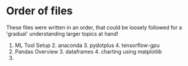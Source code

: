 # Order of files
These files were written in an order, that could be loosely followed for a 'gradual' understanding larger topics at hand!

1. ML Tool Setup
	2. anaconda
	3. pydotplus
	4. tensorflow-gpu
2. Pandas Overview
	3. dataframes
	4. charting using matplotlib
3. 